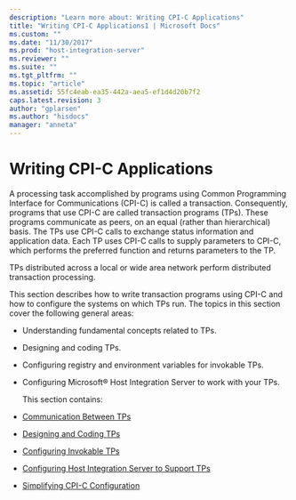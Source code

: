```yaml
---
description: "Learn more about: Writing CPI-C Applications"
title: "Writing CPI-C Applications1 | Microsoft Docs"
ms.custom: ""
ms.date: "11/30/2017"
ms.prod: "host-integration-server"
ms.reviewer: ""
ms.suite: ""
ms.tgt_pltfrm: ""
ms.topic: "article"
ms.assetid: 55fc4eab-ea35-442a-aea5-ef1d4d20b7f2
caps.latest.revision: 3
author: "gplarsen"
ms.author: "hisdocs"
manager: "anneta"
---
```

# Writing CPI-C Applications
A processing task accomplished by programs using Common Programming Interface for Communications (CPI-C) is called a transaction. Consequently, programs that use CPI-C are called transaction programs (TPs). These programs communicate as peers, on an equal (rather than hierarchical) basis. The TPs use CPI-C calls to exchange status information and application data. Each TP uses CPI-C calls to supply parameters to CPI-C, which performs the preferred function and returns parameters to the TP.  

 TPs distributed across a local or wide area network perform distributed transaction processing.  

 This section describes how to write transaction programs using CPI-C and how to configure the systems on which TPs run. The topics in this section cover the following general areas:  

- Understanding fundamental concepts related to TPs.  

- Designing and coding TPs.  

- Configuring registry and environment variables for invokable TPs.  

- Configuring Microsoft® Host Integration Server to work with your TPs.  

  This section contains:  

- [Communication Between TPs](../core/communication-between-tps-cpi-c-2.md)  

- [Designing and Coding TPs](../core/designing-and-coding-tps-cpi-c-2.md)  

- [Configuring Invokable TPs](../core/configuring-invokable-tps-cpi-c-1.md)  

- [Configuring Host Integration Server to Support TPs](../core/configuring-host-integration-server-to-support-tps-cpi-c-1.md)  

- [Simplifying CPI-C Configuration](../core/simplifying-cpi-c-configuration-cpi-c-1.md)
